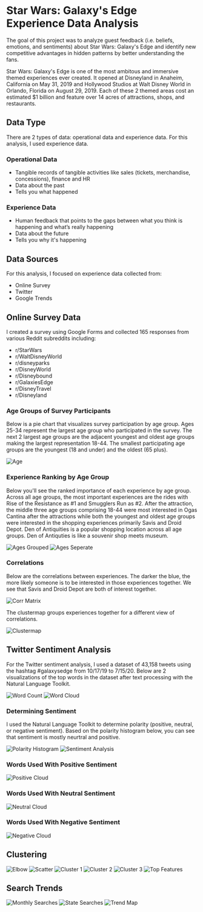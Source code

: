 # Star Wars: Galaxy's Edge Experience Data Analysis
The goal of this project was to analyze guest feedback (i.e. beliefs, emotions, and sentiments) about Star Wars: Galaxy's Edge and identify new competitive advantages in hidden patterns by better understanding the fans.

Star Wars: Galaxy's Edge is one of the most ambitous and immersive themed experiences ever created. It opened at Disneyland in Anaheim, California on May 31, 2019 and Hollywood Studios at Walt Disney World in Orlando, Florida on August 29, 2019. Each of these 2 themed areas cost an estimated $1 billion and feature over 14 acres of attractions, shops, and restaurants.

## Data Type
There are 2 types of data: operational data and experience data. For this analysis, I used experience data.

### Operational Data
* Tangible records of tangible activities like sales (tickets, merchandise, concessions), finance and HR
* Data about the past
* Tells you what happened

### Experience Data
* Human feedback that points to the gaps between what you think is happening and what’s really happening
* Data about the future
* Tells you why it's happening

## Data Sources
For this analysis, I focused on experience data collected from:
* Online Survey
* Twitter
* Google Trends

## Online Survey Data
I created a survey using Google Forms and collected 165 responses from various Reddit subreddits including: 

* r/StarWars 
* r/WaltDisneyWorld 
* r/disneyparks 
* r/DisneyWorld 
* r/Disneybound 
* r/GalaxiesEdge 
* r/DisneyTravel 
* r/Disneyland

### Age Groups of Survey Participants
Below is a pie chart that visualizes survey participation by age group. Ages 25-34 represent the largest age group who participated in the survey. The next 2 largest age groups are the adjacent youngest and oldest age groups making the largest representation 18-44. The smallest participating age groups are the youngest (18 and under) and the oldest (65 plus).

![Age](images/age.png)

### Experience Ranking by Age Group
Below you'll see the ranked importance of each experience by age group. Across all age groups, the most important experiences are the rides with Rise of the Resistance as #1 and Smugglers Run as #2. After the attraction, the middle three age groups comprising 18-44 were most interested in Ogas Cantina after the attractions while both the youngest and oldest age groups were interested in the shopping experiences primarily Savis and Droid Depot. Den of Antiquities is a popular shopping location across all age groups. Den of Antiquties is like a souvenir shop meets museum.

![Ages Grouped](images/age_grouped.png)
![Ages Seperate](images/age_seperate.png)

### Correlations
Below are the correlations between experiences. The darker the blue, the more likely someone is to be interested in those experiences together. We see that Savis and Droid Depot are both of interest together.

![Corr Matrix](images/corrmatrix.png)

The clustermap groups experiences together for a different view of correlations.

![Clustermap](images/clustermap.png)

## Twitter Sentiment Analysis
For the Twitter sentiment analysis, I used a dataset of 43,158 tweets using the hashtag #galaxysedge from 10/17/19 to 7/15/20. Below are 2 visualizations of the top words in the dataset after text processing with the Natural Language Toolkit.

![Word Count](images/word_count.png)
![Word Cloud](images/word_cloud.png)


### Determining Sentiment
I used the Natural Language Toolkit to determine polarity (positive, neutral, or negative sentiment). Based on the polarity histogram below, you can see that sentiment is mostly neurtral and positive.

![Polarity Histogram](images/polarity_histogram.png)
![Sentiment Analysis](images/sentiment_analysis.png)

### Words Used With Positive Sentiment
![Positive Cloud](images/positive_cloud.png)

### Words Used With Neutral Sentiment
![Neutral Cloud](images/neutral_cloud.png)

### Words Used With Negative Sentiment
![Negative Cloud](images/negative_cloud.png)



## Clustering
![Elbow](images/elbow.png)
![Scatter](images/scatter.png)
![Cluster 1](images/cluster1.png)
![Cluster 2](images/cluster2.png)
![Cluster 3](images/cluster3.png)
![Top Features](images/top_features.png)

## Search Trends
![Monthly Searches](images/monthly_searches.png)
![State Searches](images/state_searches.png)
![Trend Map](images/trend_map.png)
